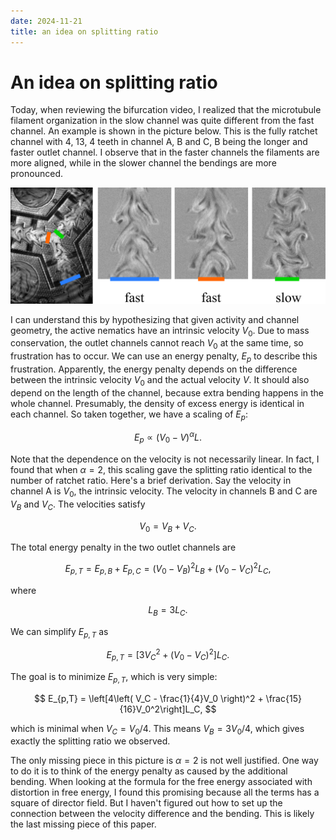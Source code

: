 ```yaml
---
date: 2024-11-21
title: an idea on splitting ratio
---
```


# An idea on splitting ratio

Today, when reviewing the bifurcation video, I realized that the microtubule filament organization in the slow channel was quite different from the fast channel. An example is shown in the picture below. This is the fully ratchet channel with 4, 13, 4 teeth in channel A, B and C, B being the longer and faster outlet channel. I observe that in the faster channels the filaments are more aligned, while in the slower channel the bendings are more pronounced. 

<img src="/assets/images/2024/11/filament-organization-frustrated.png" width=700px> 

I can understand this by hypothesizing that given activity and channel geometry, the active nematics have an intrinsic velocity $V_0$. Due to mass conservation, the outlet channels cannot reach $V_0$ at the same time, so frustration has to occur. We can use an energy penalty, $E_p$ to describe this frustration. Apparently, the energy penalty depends on the difference between the intrinsic velocity $V_0$ and the actual velocity $V$. It should also depend on the length of the channel, because extra bending happens in the whole channel. Presumably, the density of excess energy is identical in each channel. So taken together, we have a scaling of $E_p$:

$$
E_p \propto (V_0 - V)^\alpha L.
$$

Note that the dependence on the velocity is not necessarily linear. In fact, I found that when $\alpha=2$, this scaling gave the splitting ratio identical to the number of ratchet ratio. Here's a brief derivation. Say the velocity in channel A is $V_0$, the intrinsic velocity. The velocity in channels B and C are $V_B$ and $V_C$. The velocities satisfy

$$
V_0 = V_B + V_C.
$$

The total energy penalty in the two outlet channels are 

$$
E_{p,T} = E_{p,B} + E_{p,C} = (V_0 - V_B)^2 L_B + (V_0 - V_C)^2 L_C,
$$

where

$$
L_B = 3L_C.
$$

We can simplify $E_{p,T}$ as

$$
E_{p,T} = \left[ 3V_C^2 + (V_0 - V_C)^2 \right]L_C.
$$

The goal is to minimize $E_{p,T}$, which is very simple:

$$
E_{p,T} = \left[4\left( V_C - \frac{1}{4}V_0 \right)^2 + \frac{15}{16}V_0^2\right]L_C,
$$

which is minimal when $V_C=V_0/4$. This means $V_B = 3V_0/4$, which gives exactly the splitting ratio we observed.

The only missing piece in this picture is $\alpha=2$ is not well justified. One way to do it is to think of the energy penalty as caused by the additional bending. When looking at the formula for the free energy associated with distortion in free energy, I found this promising because all the terms has a square of director field. But I haven't figured out how to set up the connection between the velocity difference and the bending. This is likely the last missing piece of this paper. 